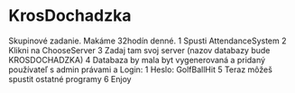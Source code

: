 # KrosDochadzka
Skupinové zadanie. Makáme 32hodín denné. 
1 Spusti AttendanceSystem
2 Klikni na ChooseServer
3 Zadaj tam svoj server (nazov databazy bude KROSDOCHADZKA)
4 Databaza by mala byt vygenerovaná a pridaný používateľ s admin  právami a Login: 1 Heslo: GolfBallHit
5 Teraz môžeš spustit ostatné programy
6 Enjoy
